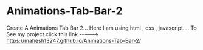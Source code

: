 # Animations-Tab-Bar-2
Create A Animations Tab Bar 2...
Here I am using html , css , javascript....
To See my project click this link -----> https://mahesh13247.github.io/Animations-Tab-Bar-2/
